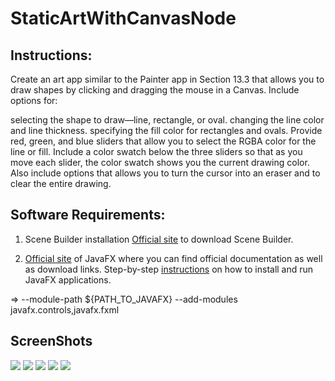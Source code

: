 # StaticArtWithCanvasNode
## Instructions:
Create an art app similar to the Painter app in Section 13.3 that allows you to draw shapes by clicking and dragging the mouse in a Canvas. Include options for:

selecting the shape to draw—line, rectangle, or oval.
changing the line color and line thickness.
specifying the fill color for rectangles and ovals.
Provide red, green, and blue sliders that allow you to select the RGBA color for the line or fill. Include a color swatch below the three sliders so that as you move each slider, the color swatch shows you the current drawing color. Also include options that allows you to turn the cursor into an eraser and to clear the entire drawing.



## Software Requirements:
1. Scene Builder installation
[Official site](https://gluonhq.com/products/scene-builder/) to download Scene Builder.

2. [Official site](https://openjfx.io/) of JavaFX where you can find official documentation as well as download links.
Step-by-step [instructions](https://openjfx.io/openjfx-docs/) on how to install and run JavaFX applications.

=> --module-path ${PATH_TO_JAVAFX} --add-modules javafx.controls,javafx.fxml

## ScreenShots
![](src/imgs/Screenshot%20from%202021-10-22%2016-50-26.png)
![](src/imgs/Screenshot%20from%202021-10-22%2016-50-51.png)
![](src/imgs/Screenshot%20from%202021-10-22%2016-50-58.png)
![](src/imgs/Screenshot%20from%202021-10-22%2016-51-05.png)
![](src/imgs/Screenshot%20from%202021-10-22%2016-51-08.png)
